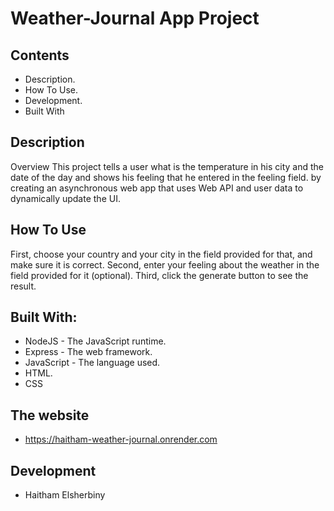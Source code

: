 # Weather-Journal App Project

## Contents

* Description.
* How To Use.
* Development.
* Built With
     
## Description

Overview This project tells a user what is the temperature in his city and the date of the day and shows his feeling that he entered in the feeling field. by creating an asynchronous web app that uses Web API and user data to dynamically update the UI.


## How To Use

First, choose your country and your city in the field provided for that, and make sure it is correct.
Second, enter your feeling about the weather in the field provided for it (optional).
Third, click the generate button to see the result.


## Built With:

- NodeJS - The JavaScript runtime.
- Express - The web framework.
- JavaScript - The language used.
- HTML.
- CSS

## The website
- https://haitham-weather-journal.onrender.com

## Development

* Haitham Elsherbiny

